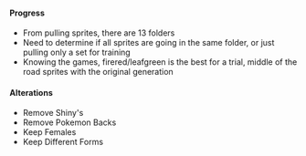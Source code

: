  #### Progress
* From pulling sprites, there are 13 folders
* Need to determine if all sprites are going in the same folder, or just pulling only a set for training
* Knowing the games, firered/leafgreen is the best for a trial, middle of the road sprites with the original generation

#### Alterations
* Remove Shiny's
* Remove Pokemon Backs
* Keep Females
* Keep Different Forms
